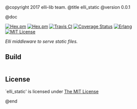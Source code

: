 @copyright 2017 elli-lib team.
@title elli_static
@version 0.0.1

@doc

[![Hex.pm][hex badge]][hex link]
[![Hex.pm][hex downloads]][hex link]
[![Travis CI][travis badge]][travis builds]
[![Coverage Status][coveralls badge]][coveralls link]
[![Erlang][erlang badge]][erlang downloads]
[![MIT License][license badge]][LICENSE]

*Elli middleware to serve static files.*

## Build

<pre lang="erlang"><![CDATA[rebar3 compile]]></pre>


## License

`elli_static' is licensed under [The MIT License][LICENSE]

<!-- Named links /-->

[travis badge]: https://travis-ci.org/elli-lib/elli_static.svg?branch=develop
[travis builds]: https://travis-ci.org/elli-lib/elli_static?branch=develop
[hex badge]: https://img.shields.io/hexpm/v/elli_static.svg?maxAge=2592000?style=plastic
[hex link]: https://hex.pm/packages/elli_static
[hex downloads]: https://img.shields.io/hexpm/dt/elli_static.svg?maxAge=2592000
[coveralls badge]: https://coveralls.io/repos/github/elli-lib/elli_static/badge.svg?branch=develop
[coveralls link]: https://coveralls.io/github/elli-lib/elli_static?branch=develop
[erlang badge]: https://img.shields.io/badge/erlang-%E2%89%A518.0-red.svg
[erlang downloads]: http://www.erlang.org/downloads
[license badge]: https://img.shields.io/badge/license-MIT-blue.svg
[LICENSE]: https://github.com/elli-lib/elli_static/blob/develop/LICENSE

@end
